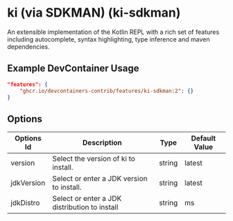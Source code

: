 
# ki (via SDKMAN) (ki-sdkman)

An extensible implementation of the Kotlin REPL with a rich set of features
including autocomplete, syntax highlighting, type inference and maven
dependencies.

## Example DevContainer Usage

```json
"features": {
    "ghcr.io/devcontainers-contrib/features/ki-sdkman:2": {}
}
```

## Options

| Options Id | Description | Type | Default Value |
|-----|-----|-----|-----|
| version | Select the version of ki to install. | string | latest |
| jdkVersion | Select or enter a JDK version to install. | string | latest |
| jdkDistro | Select or enter a JDK distribution to install | string | ms |


